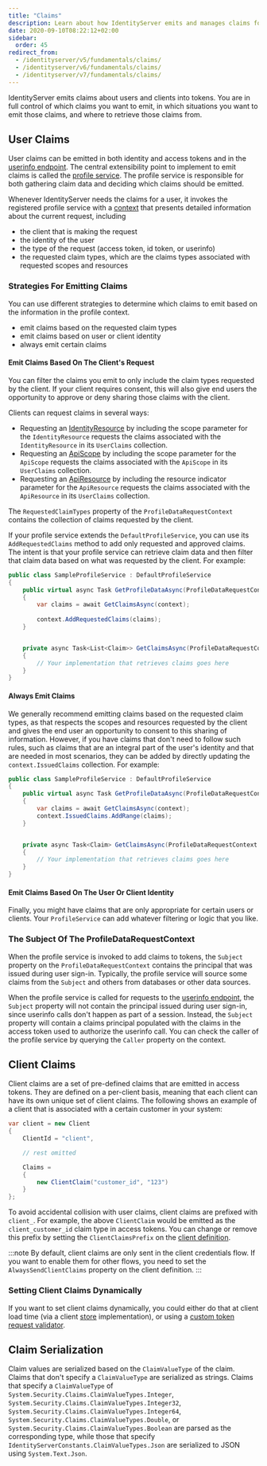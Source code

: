 ```yaml
---
title: "Claims"
description: Learn about how IdentityServer emits and manages claims for users and clients, including claim emission strategies and serialization
date: 2020-09-10T08:22:12+02:00
sidebar:
  order: 45
redirect_from:
  - /identityserver/v5/fundamentals/claims/
  - /identityserver/v6/fundamentals/claims/
  - /identityserver/v7/fundamentals/claims/
---
```


IdentityServer emits claims about users and clients into tokens. You are in full control of which claims you want to
emit, in which situations you want to emit those claims, and where to retrieve those claims from.

## User Claims

User claims can be emitted in both identity and access tokens and in
the [userinfo endpoint](/identityserver/reference/endpoints/userinfo). The central extensibility point to implement
to emit claims is called the [profile service](/identityserver/reference/services/profile-service/). The profile
service is responsible for both gathering claim data and deciding which claims should be emitted.

Whenever IdentityServer needs the claims for a user, it invokes the registered profile service with
a [context](/identityserver/reference/services/profile-service/#duendeidentityservermodelsprofiledatarequestcontext)
that presents detailed information about the current request, including

* the client that is making the request
* the identity of the user
* the type of the request (access token, id token, or userinfo)
* the requested claim types, which are the claims types associated with requested scopes and resources

### Strategies For Emitting Claims

You can use different strategies to determine which claims to emit based on the information in the profile context.

* emit claims based on the requested claim types
* emit claims based on user or client identity
* always emit certain claims

#### Emit Claims Based On The Client's Request

You can filter the claims you emit to only include the claim types requested by the client. If your client requires
consent, this will also give end users the opportunity to approve or deny sharing those claims with the client.

Clients can request claims in several ways:

- Requesting an [IdentityResource](/identityserver/fundamentals/resources/identity) by including the scope parameter
  for the `IdentityResource` requests the claims associated with the `IdentityResource` in its `UserClaims` collection.
- Requesting an [ApiScope](/identityserver/fundamentals/resources/api-scopes/) by including the scope parameter for
  the `ApiScope` requests the claims associated with the `ApiScope` in its `UserClaims` collection.
- Requesting an [ApiResource](/identityserver/fundamentals/resources/api-resources/) by including the resource
  indicator parameter for the `ApiResource` requests the claims associated with the `ApiResource` in its `UserClaims`
  collection.

The `RequestedClaimTypes` property of the `ProfileDataRequestContext` contains the collection of claims requested by the
client.

If your profile service extends the `DefaultProfileService`, you can use its `AddRequestedClaims` method to add only
requested and approved claims. The intent is that your profile service can retrieve claim data and then filter that
claim data based on what was requested by the client. For example:

```cs
public class SampleProfileService : DefaultProfileService
{
    public virtual async Task GetProfileDataAsync(ProfileDataRequestContext context)
    {
        var claims = await GetClaimsAsync(context);
        
        context.AddRequestedClaims(claims);
    }


    private async Task<List<Claim>> GetClaimsAsync(ProfileDataRequestContext context)
    {
        // Your implementation that retrieves claims goes here
    }
}
```

#### Always Emit Claims

We generally recommend emitting claims based on the requested claim types, as that respects the scopes and resources
requested by the client and gives the end user an opportunity to consent to this sharing of information. However, if you
have claims that don't need to follow such rules, such as claims that are an integral part of the user's identity and
that are needed in most scenarios, they can be added by directly updating the `context.IssuedClaims` collection. For
example:

```cs
public class SampleProfileService : DefaultProfileService
{
    public virtual async Task GetProfileDataAsync(ProfileDataRequestContext context)
    {
        var claims = await GetClaimsAsync(context);
        context.IssuedClaims.AddRange(claims);
    }


    private async Task<Claim> GetClaimsAsync(ProfileDataRequestContext context)
    {
        // Your implementation that retrieves claims goes here
    }
}
```

#### Emit Claims Based On The User Or Client Identity

Finally, you might have claims that are only appropriate for certain users or clients. Your `ProfileService` can add
whatever filtering or logic that you like.

### The Subject Of The ProfileDataRequestContext

When the profile service is invoked to add claims to tokens, the `Subject` property on the `ProfileDataRequestContext`
contains the principal that was issued during user sign-in. Typically, the profile service will source some claims from
the `Subject` and others from databases or other data sources.

When the profile service is called for requests to
the [userinfo endpoint](/identityserver/reference/endpoints/userinfo), the `Subject` property will not contain the
principal issued during user sign-in, since userinfo calls don't happen as part of a session. Instead, the `Subject`
property will contain a claims principal populated with the claims in the access token used to authorize the userinfo
call. You can check the caller of the profile service by querying the `Caller` property on the context.

## Client Claims

Client claims are a set of pre-defined claims that are emitted in access tokens. They are defined on a per-client basis,
meaning that each client can have its own unique set of client claims. The following shows an example of a client that
is associated with a certain customer in your system:

```cs
var client = new Client
{
    ClientId = "client",

    // rest omitted

    Claims =
    {
        new ClientClaim("customer_id", "123")
    }
};
```

To avoid accidental collision with user claims, client claims are prefixed with `client_`. For example, the above
`ClientClaim` would be emitted as the `client_customer_id` claim type in access tokens. You can change or remove this
prefix by setting the `ClientClaimsPrefix` on the [client definition](/identityserver/reference/models/client#token).

:::note
By default, client claims are only sent in the client credentials flow. If you want to enable them for other flows, you
need to set the `AlwaysSendClientClaims` property on the client definition.
:::

### Setting Client Claims Dynamically

If you want to set client claims dynamically, you could either do that at client load time (via a
client [store](/identityserver/data) implementation), or using
a [custom token request validator](/identityserver/tokens/dynamic-validation/).

## Claim Serialization

Claim values are serialized based on the `ClaimValueType` of the claim. Claims that don't specify a `ClaimValueType` are
serialized as strings. Claims that specify a `ClaimValueType` of `System.Security.Claims.ClaimValueTypes.Integer`,
`System.Security.Claims.ClaimValueTypes.Integer32`, `System.Security.Claims.ClaimValueTypes.Integer64`,
`System.Security.Claims.ClaimValueTypes.Double`, or `System.Security.Claims.ClaimValueTypes.Boolean` are parsed as the
corresponding type, while those that specify `IdentityServerConstants.ClaimValueTypes.Json` are serialized to JSON using
`System.Text.Json`.
